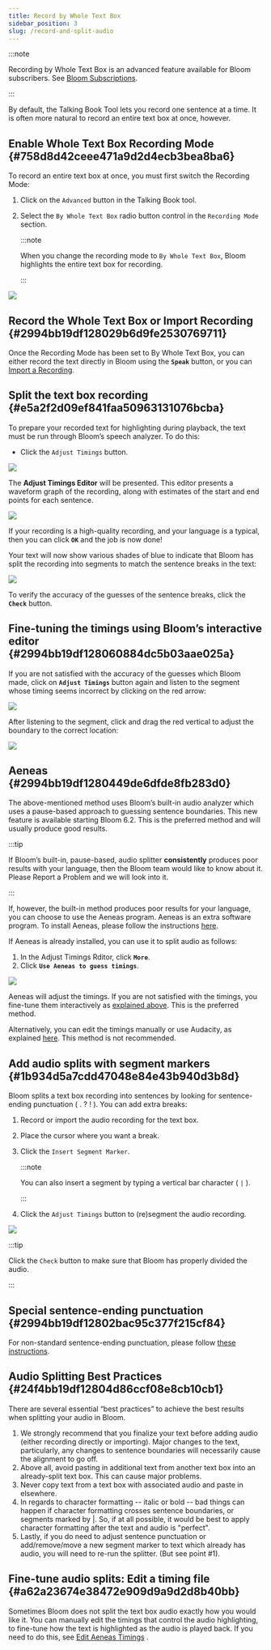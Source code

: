 ```yaml
---
title: Record by Whole Text Box
sidebar_position: 3
slug: /record-and-split-audio
---
```




:::note

Recording by Whole Text Box is an advanced feature available for Bloom subscribers. 
See [Bloom Subscriptions](/about-bloom-subscriptions).

:::




By default, the Talking Book Tool lets you record one sentence at a time. It is often more natural to record an entire text box at once, however. 


## Enable Whole Text Box Recording Mode {#758d8d42ceee471a9d2d4ecb3bea8ba6}


To record an entire text box at once, you must first switch the Recording Mode: 

1. Click on the `Advanced` button in the Talking Book tool.
2. Select the `By Whole Text Box` radio button control in the `Recording Mode` section.

	:::note
	
	When you change the recording mode to `By Whole Text Box`, Bloom highlights the entire text box for recording. 
	
	:::
	
	


![](./record-and-split-audio.2994bb19-df12-80b0-a654-cc1373cad817.png)


## Record the Whole Text Box or Import Recording {#2994bb19df128029b6d9fe2530769711}


Once the Recording Mode has been set to By Whole Text Box, you can either record the text directly in Bloom using the **`Speak`** button, or you can [Import a Recording](/import-audio).


## Split the text box recording {#e5a2f2d09ef841faa50963131076bcba}


To prepare your recorded text for highlighting during playback, the text must be run through Bloom’s speech analyzer. To do this:  

- Click the `Adjust Timings` button.

![](./record-and-split-audio.2994bb19-df12-80e0-a837-ed28ae0198bf.png)


The **Adjust Timings Editor** will be presented. This editor presents a waveform graph of the recording, along with estimates of the start and end points for each sentence.


![](./record-and-split-audio.2994bb19-df12-8059-948a-fb1d5acc73ad.png)


If your recording is a high-quality recording, and your language is a typical, then you can click **`OK`** and the job is now done! 


Your text will now show various shades of blue to indicate that Bloom has split the recording into segments to match the sentence breaks in the text:


![](./record-and-split-audio.2994bb19-df12-8041-93b6-dbd29bee1cb1.png)


 To verify the accuracy of the guesses of the sentence breaks, click the **`Check`** button.


## Fine-tuning the timings using Bloom’s interactive editor {#2994bb19df128060884dc5b03aae025a}


If you are not satisfied with the accuracy of the guesses which Bloom made, click on **`Adjust Timings`** button again and listen to the segment whose timing seems incorrect by clicking on the red arrow:


![](./record-and-split-audio.2994bb19-df12-8087-bea5-f0bedd64849d.png)


After listening to the segment, click and drag the red vertical to adjust the boundary to the correct location:


![](./record-and-split-audio.2994bb19-df12-80c3-923a-fe4cc5a665ee.png)


## Aeneas {#2994bb19df1280449de6dfde8fb283d0}


The above-mentioned method uses Bloom’s built-in audio analyzer which uses a pause-based approach to guessing sentence boundaries. This new feature is available starting Bloom 6.2. This is the preferred method and will usually produce good results.


:::tip

If Bloom’s built-in, pause-based, audio splitter **consistently** produces poor results with your language, then the Bloom team would like to know about it. Please Report a Problem and we will look into it.   

:::




If, however, the built-in method produces poor results for your language, you can choose to use the Aeneas program. Aeneas is an extra software program. To install Aeneas, please follow the instructions [here](/installing-aeneas).


If Aeneas is already installed, you can use it to split audio as follows:

1. In the Adjust Timings Rditor, click **`More`**.
2. Click **`Use Aeneas to guess timings`**.

![](./record-and-split-audio.2994bb19-df12-801a-95dc-d723e2c9866e.png)


Aeneas will adjust the timings. If you are not satisfied with the timings, you fine-tune them interactively as [explained above](/record-and-split-audio#2994bb19df128060884dc5b03aae025a). This is the preferred method.


Alternatively, you can edit the timings manually or use Audacity, as explained [here](/edit-timings). This method is not recommended.


## Add audio splits with segment markers {#1b934d5a7cdd47048e84e43b940d3b8d}


Bloom splits a text box recording into sentences by looking for sentence-ending punctuation ( . ? ! ). You can add extra breaks: 

1. Record or import the audio recording for the text box.
2. Place the cursor where you want a break.
3. Click the `Insert Segment Marker`.

	:::note
	
	You can also insert a segment by typing a vertical bar character ( `|` ). 
	
	:::
	
	

4. Click the `Adjust Timings` button to (re)segment the audio recording.

![](./record-and-split-audio.2994bb19-df12-80ee-9127-cdbaff94a542.png)


:::tip

Click the `Check` button to make sure that Bloom has properly divided the audio. 

:::




## Special sentence-ending punctuation {#2994bb19df12802bac95c377f215cf84}


For non-standard sentence-ending punctuation, please follow [these instructions](/sentence-ending-punctuation).


## Audio Splitting Best Practices {#24f4bb19df12804d86ccf08e8cb10cb1}


There are several essential “best practices” to achieve the best results when splitting your audio in Bloom. 

1. We strongly recommend that you finalize your text before adding audio (either recording directly or importing). Major changes to the text, particularly, any changes to sentence boundaries will necessarily cause the alignment to go off.
2. Above all, avoid pasting in additional text from another text box into an already-split text box. This can cause major problems.
3. Never copy text from a text box with associated audio and paste in elsewhere.
4. In regards to character formatting -- italic or bold -- bad things can happen if character formatting crosses sentence boundaries, or segments marked by |. So, if at all possible, it would be best to apply character formatting after the text and audio is "perfect".
5. Lastly, if you do need to adjust sentence punctuation or add/remove/move a new segment marker to text which already has audio, you will need to re-run the splitter. (But see point #1).

## Fine-tune audio splits: Edit a timing file {#a62a23674e38472e909d9a9d2d8b40bb}


Sometimes Bloom does not split the text box audio exactly how you would like it. You can manually edit the timings that control the audio highlighting, to fine-tune how the text is highlighted as the audio is played back. If you need to do this, see [Edit Aeneas Timings](/edit-timings) . 

